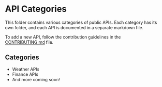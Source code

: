 # API Categories

This folder contains various categories of public APIs. Each category has its own folder, and each API is documented in a separate markdown file.

To add a new API, follow the contribution guidelines in the [CONTRIBUTING.md](../CONTRIBUTING.md) file.

## Categories
- Weather APIs
- Finance APIs
- And more coming soon!
